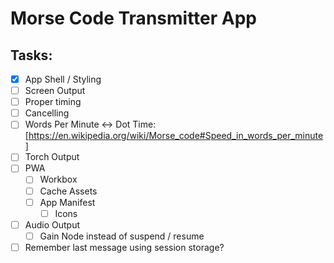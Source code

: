 # Morse Code Transmitter App


## Tasks:
* [x] App Shell / Styling
* [ ] Screen Output
* [ ] Proper timing
* [ ] Cancelling
* [ ] Words Per Minute <-> Dot Time: [https://en.wikipedia.org/wiki/Morse_code#Speed_in_words_per_minute]
* [ ] Torch Output
* [ ] PWA
	* [ ] Workbox
	* [ ] Cache Assets
	* [ ] App Manifest
		* [ ] Icons
* [ ] Audio Output
	* [ ] Gain Node instead of suspend / resume

* [ ] Remember last message using session storage?